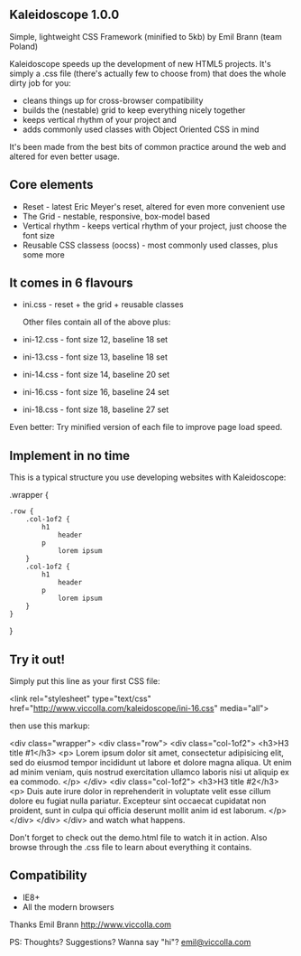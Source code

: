 Kaleidoscope 1.0.0 
------------------
Simple, lightweight CSS Framework (minified to 5kb)
by Emil Brann 
(team Poland)



Kaleidoscope speeds up the development of new HTML5 projects. It's simply a .css file (there's actually few to choose from) that does the whole dirty job for you: 
* cleans things up for cross-browser compatibility
* builds the (nestable) grid to keep everything nicely together
* keeps vertical rhythm of your project and 
* adds commonly used classes with Object Oriented CSS in mind

It's been made from the best bits of common practice around the web and altered for even better usage.



Core elements
------------------

* Reset - latest Eric Meyer's reset, altered for even more convenient use
* The Grid - nestable, responsive, box-model based
* Vertical rhythm - keeps vertical rhythm of your project, just choose the font size
* Reusable CSS classess (oocss) - most commonly used classes, plus some more



It comes in 6 flavours
------------------

* ini.css - reset + the grid + reusable classes

  Other files contain all of the above plus:
* ini-12.css - font size 12, baseline 18 set 
* ini-13.css - font size 13, baseline 18 set 
* ini-14.css - font size 14, baseline 20 set 
* ini-16.css - font size 16, baseline 24 set 
* ini-18.css - font size 18, baseline 27 set 

Even better: Try minified version of each file to improve page load speed. 



Implement in no time
------------------

This is a typical structure you use developing websites with Kaleidoscope:

.wrapper {
	
	.row {
		.col-1of2 {
			h1
				header
			p
				lorem ipsum
		}
		.col-1of2 {
			h1
				header
			p
				lorem ipsum
		}
	}

}



Try it out!
------------------

Simply put this line as your first CSS file: 

&lt;link rel="stylesheet" type="text/css" href="http://www.viccolla.com/kaleidoscope/ini-16.css" media="all"&gt;

then use this markup:

&lt;div class="wrapper"&gt;
	&lt;div class="row"&gt;
		&lt;div class="col-1of2"&gt;
			&lt;h3&gt;H3 title #1&lt;/h3&gt;
			&lt;p&gt;
				Lorem ipsum dolor sit amet, consectetur adipisicing elit, sed do eiusmod
				tempor incididunt ut labore et dolore magna aliqua. Ut enim ad minim veniam,
				quis nostrud exercitation ullamco laboris nisi ut aliquip ex ea commodo. 
			&lt;/p&gt;
		&lt;/div&gt;
		&lt;div class="col-1of2"&gt;
			&lt;h3&gt;H3 title #2&lt;/h3&gt;
			&lt;p&gt;
				Duis aute irure dolor in reprehenderit in voluptate velit esse
				cillum dolore eu fugiat nulla pariatur. Excepteur sint occaecat cupidatat non
				proident, sunt in culpa qui officia deserunt mollit anim id est laborum.
			&lt;/p&gt;
		&lt;/div&gt;
	&lt;/div&gt;
&lt;/div&gt;
and watch what happens.

Don't forget to check out the demo.html file to watch it in action. Also browse through the .css file to learn about everything it contains.



Compatibility
------------------
* IE8+
* All the modern browsers



Thanks
Emil Brann 
http://www.viccolla.com

PS: Thoughts? Suggestions? Wanna say "hi"? emil@viccolla.com